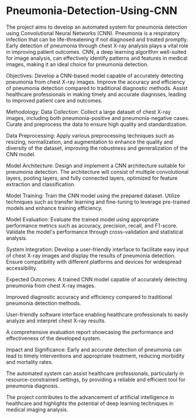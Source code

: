 # Pneumonia-Detection-Using-CNN
The project aims to develop an automated system for pneumonia detection using Convolutional Neural Networks (CNN). Pneumonia is a respiratory infection that can be life-threatening if not diagnosed and treated promptly. Early detection of pneumonia through chest X-ray analysis plays a vital role in improving patient outcomes. CNN, a deep learning algorithm well-suited for image analysis, can effectively identify patterns and features in medical images, making it an ideal choice for pneumonia detection.

Objectives:
Develop a CNN-based model capable of accurately detecting pneumonia from chest X-ray images.
Improve the accuracy and efficiency of pneumonia detection compared to traditional diagnostic methods.
Assist healthcare professionals in making timely and accurate diagnoses, leading to improved patient care and outcomes.

Methodology:
Data Collection: Collect a large dataset of chest X-ray images, including both pneumonia-positive and pneumonia-negative cases. Curate and preprocess the data to ensure high quality and standardization.

Data Preprocessing: Apply various preprocessing techniques such as resizing, normalization, and augmentation to enhance the quality and diversity of the dataset, improving the robustness and generalization of the CNN model.

Model Architecture: Design and implement a CNN architecture suitable for pneumonia detection. The architecture will consist of multiple convolutional layers, pooling layers, and fully connected layers, optimized for feature extraction and classification.

Model Training: Train the CNN model using the prepared dataset. Utilize techniques such as transfer learning and fine-tuning to leverage pre-trained models and enhance training efficiency.

Model Evaluation: Evaluate the trained model using appropriate performance metrics such as accuracy, precision, recall, and F1-score. Validate the model's performance through cross-validation and statistical analysis.

System Integration: Develop a user-friendly interface to facilitate easy input of chest X-ray images and display the results of pneumonia detection. Ensure compatibility with different platforms and devices for widespread accessibility.

Expected Outcomes:
A trained CNN model capable of accurately detecting pneumonia from chest X-ray images.

Improved diagnostic accuracy and efficiency compared to traditional pneumonia detection methods.

User-friendly software interface enabling healthcare professionals to easily analyze and interpret chest X-ray results.

A comprehensive evaluation report showcasing the performance and effectiveness of the developed system.

Impact and Significance:
Early and accurate detection of pneumonia can lead to timely interventions and appropriate treatment, reducing morbidity and mortality rates.

The automated system can assist healthcare professionals, particularly in resource-constrained settings, by providing a reliable and efficient tool for pneumonia diagnosis.

The project contributes to the advancement of artificial intelligence in healthcare and highlights the potential of deep learning techniques in medical imaging analysis.
